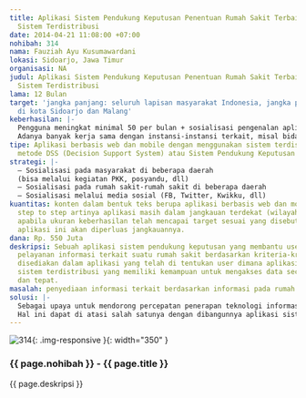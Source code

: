 ```yaml
---
title: Aplikasi Sistem Pendukung Keputusan Penentuan Rumah Sakit Terbaik Berbasis
  Sistem Terdistribusi
date: 2014-04-21 11:08:00 +07:00
nohibah: 314
nama: Fauziah Ayu Kusumawardani
lokasi: Sidoarjo, Jawa Timur
organisasi: NA
judul: Aplikasi Sistem Pendukung Keputusan Penentuan Rumah Sakit Terbaik Berbasis
  Sistem Terdistribusi
lama: 12 Bulan
target: 'jangka panjang: seluruh lapisan masyarakat Indonesia, jangka pendekl: masyarakat
  di kota Sidoarjo dan Malang'
keberhasilan: |-
  Pengguna meningkat minimal 50 per bulan + sosialisasi pengenalan aplikasi ke beberapa daerah + tanggapan masyarakat (bersifat membangun dalam memperbaiki aplikasi menjadi lebih baik)
  Adanya banyak kerja sama dengan instansi-instansi terkait, misal bidang kesehatan, seperti rumah sakit guna memperluas jangkauan aplikasi, sehingga program terus bisa di maksimalkan di seluruh kota di Indonesia
tipe: Aplikasi berbasis web dan mobile dengan menggunakan sistem terdistribusi dan
  metode DSS (Decision Support System) atau Sistem Pendukung Keputusan
strategi: |-
  – Sosialisasi pada masyarakat di beberapa daerah
  (bisa melalui kegiatan PKK, posyandu, dll)
  – Sosialisasi pada rumah sakit-rumah sakit di beberapa daerah
  – Sosialisasi melalui media sosial (FB, Twitter, Kwikku, dll)
kuantitas: konten dalam bentuk teks berupa aplikasi berbasis web dan mobile ini bersifat
  step to step artinya aplikasi masih dalam jangkauan terdekat (wilayah tertentu),
  apabila ukuran keberhasilan telah mencapai target sesuai yang disebutkan maka selanjutnya
  aplikasi ini akan diperluas jangkauannya.
dana: Rp. 550 Juta
deskripsi: Sebuah aplikasi sistem pendukung keputusan yang membantu user untuk memperoleh
  pelayanan informasi terkait suatu rumah sakit berdasarkan kriteria-kriteria yang
  disediakan dalam aplikasi yang telah di tentukan user dimana aplikasi ini berbasis
  sistem terdistribusi yang memiliki kemampuan untuk mengakses data secara lebih cepat
  dan tepat.
masalah: penyediaan informasi terkait berdasarkan informasi pada rumah sakit
solusi: |-
  Sebagai upaya untuk mendorong percepatan penerapan teknologi informasi dan komunikasi di bidang kesehatan dalam melaksanakan pelayanan agar lebih berkualitas dan efisien. Jika penerapan teknologi informasi dan komunikasi di bidang kesehatan berhasil mencapai sasaran, maka pencapaian Millennium Development Goals (MDGs) dan peningkatan derajat kesehatan masyarakat dapat dipercepat.
  Hal ini dapat di atasi salah satunya dengan dibangunnya aplikasi sistem pendukung keputusan penetuan rumah sakit berbasis sistem terdistribusi sehingga user (masyarakat) mendapatkan informasi sesuai yang dibutuhkan dengan tepat dan efisien.
---
```


![314](/static/img/hibahcms/314.png){: .img-responsive }{: width="350" }

### {{ page.nohibah }} - {{ page.title }}

{{ page.deskripsi }}
